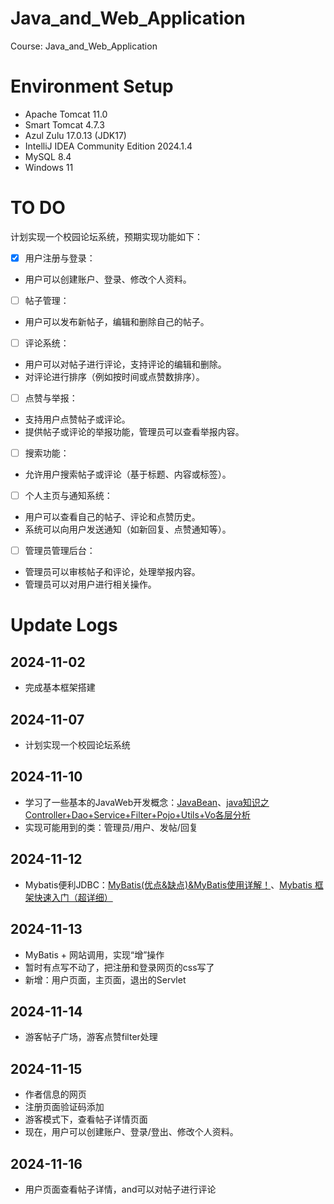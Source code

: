 # Java_and_Web_Application
Course: Java_and_Web_Application

# Environment Setup

+ Apache Tomcat 11.0
+ Smart Tomcat 4.7.3
+ Azul Zulu 17.0.13 (JDK17)
+ IntelliJ IDEA Community Edition 2024.1.4
+ MySQL 8.4
+ Windows 11

# TO DO

计划实现一个校园论坛系统，预期实现功能如下：

- [x] 用户注册与登录：
+ 用户可以创建账户、登录、修改个人资料。
- [ ] 帖子管理：
+ 用户可以发布新帖子，编辑和删除自己的帖子。
- [ ] 评论系统：
+ 用户可以对帖子进行评论，支持评论的编辑和删除。
+ 对评论进行排序（例如按时间或点赞数排序）。
- [ ] 点赞与举报：
+ 支持用户点赞帖子或评论。
+ 提供帖子或评论的举报功能，管理员可以查看举报内容。
- [ ] 搜索功能：
+ 允许用户搜索帖子或评论（基于标题、内容或标签）。
- [ ] 个人主页与通知系统：
+ 用户可以查看自己的帖子、评论和点赞历史。
+ 系统可以向用户发送通知（如新回复、点赞通知等）。
- [ ] 管理员管理后台：
+ 管理员可以审核帖子和评论，处理举报内容。
+ 管理员可以对用户进行相关操作。

# Update Logs

## 2024-11-02
+ 完成基本框架搭建

## 2024-11-07
+ 计划实现一个校园论坛系统

## 2024-11-10
+ 学习了一些基本的JavaWeb开发概念：[JavaBean](https://blog.csdn.net/CZB_xiaoniu/article/details/79470703)、[java知识之Controller+Dao+Service+Filter+Pojo+Utils+Vo各层分析](https://blog.csdn.net/qq_38881474/article/details/96447154)
+ 实现可能用到的类：管理员/用户、发帖/回复

## 2024-11-12
+ Mybatis便利JDBC：[MyBatis(优点&缺点)&MyBatis使用详解！](https://zhuanlan.zhihu.com/p/338487669)、[Mybatis 框架快速入门（超详细）](https://blog.csdn.net/weixin_43883917/article/details/113731380)

## 2024-11-13
+ MyBatis + 网站调用，实现“增”操作
+ 暂时有点写不动了，把注册和登录网页的css写了
+ 新增：用户页面，主页面，退出的Servlet

## 2024-11-14
+ 游客帖子广场，游客点赞filter处理

## 2024-11-15
+ 作者信息的网页
+ 注册页面验证码添加
+ 游客模式下，查看帖子详情页面
+ 现在，用户可以创建账户、登录/登出、修改个人资料。

## 2024-11-16
+ 用户页面查看帖子详情，and可以对帖子进行评论
